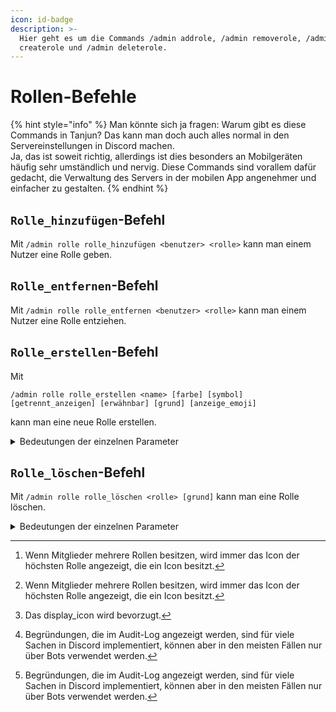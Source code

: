 ```yaml
---
icon: id-badge
description: >-
  Hier geht es um die Commands /admin addrole, /admin removerole, /admin
  createrole und /admin deleterole.
---
```


# Rollen-Befehle

{% hint style="info" %}
Man könnte sich ja fragen: Warum gibt es diese Commands in Tanjun? Das kann man doch auch alles normal in den Servereinstellungen in Discord machen.\
Ja, das ist soweit richtig, allerdings ist dies besonders an Mobilgeräten häufig sehr umständlich und nervig. Diese Commands sind vorallem dafür gedacht, die Verwaltung des Servers in der mobilen App angenehmer und einfacher zu gestalten.
{% endhint %}

## `Rolle_hinzufügen`-Befehl

Mit `/admin rolle rolle_hinzufügen <benutzer> <rolle>` kann man einem Nutzer eine Rolle geben.

## `Rolle_entfernen`-Befehl

Mit `/admin rolle rolle_entfernen <benutzer> <rolle>` kann man einem Nutzer eine Rolle entziehen.

## `Rolle_erstellen`-Befehl

Mit

```
/admin rolle rolle_erstellen <name> [farbe] [symbol] [getrennt_anzeigen] [erwähnbar] [grund] [anzeige_emoji]
```

&#x20;kann man eine neue Rolle erstellen.

<details>

<summary>Bedeutungen der einzelnen Parameter</summary>

* Mit `name` gibt man den Namen der Rolle an.
* Mit `farbe` kann man die Farbe der Rolle als [HEX-Code](https://htmlcolorcodes.com) angeben. (Beispiel: `#ECC3EF`)\
  Wenn man keine Farbe angibt, hat die Rolle die Standardfarbe.
* Mit `anzeige_icon` kann man ein Bild hochladen, das als Rollenicon z.B. [neben dem Namen von Mitgliedern mit dieser Rolle](#user-content-fn-1)[^1] angezeigt wird.\
  **Achtung:** Der Server muss Boost-Level 2 sein, um ein Rollenicon zu verwenden. Das Bild muss kleiner als 256 kB und mindestens 64x64 Pixel groß sein.
* Mit `anzeige_emoji` kann man ein Emoji auswählen, das als Rollenicon z.B. [nebem dem Namen von Mitgliedern mit dieser Rolle](#user-content-fn-2)[^2] angezeigt wird.\
  **Achtung:** Dieser Parameter kann [**nicht in Kombination**](#user-content-fn-3)[^3] mit `display_icon` angegeben werden.
* Mit `getrennt_anzeigen` kann man festlegen, ob Mitglieder mit dieser Rolle auf der rechten Seite gruppiert werden sollen.
* Mit `erwähnbar` kann man festlegen, ob Mitglieder diese Rolle erwähnen dürfen oder nicht.
* Mit `grund` kann man einen Text festlegen, der als [Begründung für das Erstellen der Rolle im Audit-Log](#user-content-fn-4)[^4] angezeigt wird.

</details>

## `Rolle_löschen`-Befehl

Mit `/admin rolle rolle_löschen <rolle> [grund]` kann man eine Rolle löschen.

<details>

<summary>Bedeutungen der einzelnen Parameter</summary>

* Mit `role` gibt man die Rolle an, die gelöscht werden soll.
* Mit `reason` kann man einen Text festlegen, der als [Begründung für das Erstellen der Rolle im Audit-Log](#user-content-fn-5)[^5] angezeigt wird.

</details>

[^1]: Wenn Mitglieder mehrere Rollen besitzen, wird immer das Icon der höchsten Rolle angezeigt, die ein Icon besitzt.

[^2]: Wenn Mitglieder mehrere Rollen besitzen, wird immer das Icon der höchsten Rolle angezeigt, die ein Icon besitzt.

[^3]: Das display\_icon wird bevorzugt.

[^4]: Begründungen, die im Audit-Log angezeigt werden, sind für viele Sachen in Discord implementiert, können aber in den meisten Fällen nur über Bots verwendet werden.

[^5]: Begründungen, die im Audit-Log angezeigt werden, sind für viele Sachen in Discord implementiert, können aber in den meisten Fällen nur über Bots verwendet werden.
